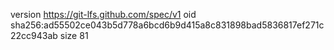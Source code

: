 version https://git-lfs.github.com/spec/v1
oid sha256:ad55502ce043b5d778a6bcd6b9d415a8c831898bad5836817ef271c22cc943ab
size 81

